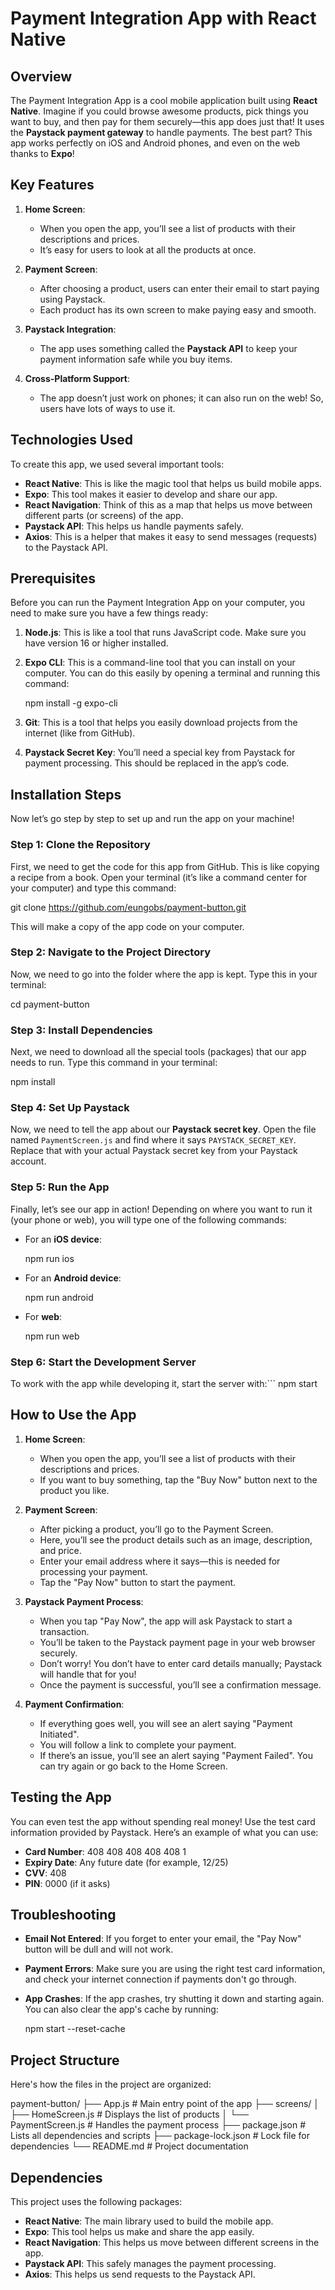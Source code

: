 # Payment Integration App with React Native

## Overview

The Payment Integration App is a cool mobile application built using **React Native**. Imagine if you could browse awesome products, pick things you want to buy, and then pay for them securely—this app does just that! It uses the **Paystack payment gateway** to handle payments. The best part? This app works perfectly on iOS and Android phones, and even on the web thanks to **Expo**!

## Key Features

1. **Home Screen**:
   - When you open the app, you’ll see a list of products with their descriptions and prices.
   - It’s easy for users to look at all the products at once.

2. **Payment Screen**:
   - After choosing a product, users can enter their email to start paying using Paystack.
   - Each product has its own screen to make paying easy and smooth.

3. **Paystack Integration**:
   - The app uses something called the **Paystack API** to keep your payment information safe while you buy items.

4. **Cross-Platform Support**:
   - The app doesn’t just work on phones; it can also run on the web! So, users have lots of ways to use it.

## Technologies Used

To create this app, we used several important tools:

- **React Native**: This is like the magic tool that helps us build mobile apps.
- **Expo**: This tool makes it easier to develop and share our app.
- **React Navigation**: Think of this as a map that helps us move between different parts (or screens) of the app.
- **Paystack API**: This helps us handle payments safely.
- **Axios**: This is a helper that makes it easy to send messages (requests) to the Paystack API.

## Prerequisites

Before you can run the Payment Integration App on your computer, you need to make sure you have a few things ready:

1. **Node.js**: This is like a tool that runs JavaScript code. Make sure you have version 16 or higher installed.
2. **Expo CLI**: This is a command-line tool that you can install on your computer. You can do this easily by opening a terminal and running this command:
   
   npm install -g expo-cli
   

3. **Git**: This is a tool that helps you easily download projects from the internet (like from GitHub).

4. **Paystack Secret Key**: You’ll need a special key from Paystack for payment processing. This should be replaced in the app’s code.

## Installation Steps

Now let’s go step by step to set up and run the app on your machine!

### Step 1: Clone the Repository

First, we need to get the code for this app from GitHub. This is like copying a recipe from a book. Open your terminal (it’s like a command center for your computer) and type this command:

git clone https://github.com/eungobs/payment-button.git

This will make a copy of the app code on your computer.

### Step 2: Navigate to the Project Directory

Now, we need to go into the folder where the app is kept. Type this in your terminal:

cd payment-button


### Step 3: Install Dependencies

Next, we need to download all the special tools (packages) that our app needs to run. Type this command in your terminal:

npm install


### Step 4: Set Up Paystack

Now, we need to tell the app about our **Paystack secret key**. Open the file named `PaymentScreen.js` and find where it says `PAYSTACK_SECRET_KEY`. Replace that with your actual Paystack secret key from your Paystack account.

### Step 5: Run the App

Finally, let’s see our app in action! Depending on where you want to run it (your phone or web), you will type one of the following commands:

- For an **iOS device**:
  
  npm run ios
  

- For an **Android device**:
  
  npm run android
  

- For **web**:
  
  npm run web
  

### Step 6: Start the Development Server

To work with the app while developing it, start the server with:```
npm start

## How to Use the App

1. **Home Screen**:
   - When you open the app, you’ll see a list of products with their descriptions and prices.
   - If you want to buy something, tap the "Buy Now" button next to the product you like.

2. **Payment Screen**:
   - After picking a product, you’ll go to the Payment Screen.
   - Here, you’ll see the product details such as an image, description, and price.
   - Enter your email address where it says—this is needed for processing your payment.
   - Tap the "Pay Now" button to start the payment.

3. **Paystack Payment Process**:
   - When you tap "Pay Now", the app will ask Paystack to start a transaction.
   - You’ll be taken to the Paystack payment page in your web browser securely.
   - Don’t worry! You don’t have to enter card details manually; Paystack will handle that for you!
   - Once the payment is successful, you’ll see a confirmation message.

4. **Payment Confirmation**:
   - If everything goes well, you will see an alert saying "Payment Initiated".
   - You will follow a link to complete your payment.
   - If there’s an issue, you’ll see an alert saying "Payment Failed". You can try again or go back to the Home Screen.

## Testing the App

You can even test the app without spending real money! Use the test card information provided by Paystack. Here’s an example of what you can use:

- **Card Number**: 408 408 408 408 408 1
- **Expiry Date**: Any future date (for example, 12/25)
- **CVV**: 408
- **PIN**: 0000 (if it asks)

## Troubleshooting

- **Email Not Entered**: If you forget to enter your email, the "Pay Now" button will be dull and will not work.
- **Payment Errors**: Make sure you are using the right test card information, and check your internet connection if payments don't go through.
- **App Crashes**: If the app crashes, try shutting it down and starting again. You can also clear the app's cache by running:

  npm start --reset-cache


## Project Structure

Here's how the files in the project are organized:

payment-button/
├── App.js                  # Main entry point of the app
├── screens/
│   ├── HomeScreen.js       # Displays the list of products
│   └── PaymentScreen.js     # Handles the payment process
├── package.json            # Lists all dependencies and scripts
├── package-lock.json       # Lock file for dependencies
└── README.md               # Project documentation


## Dependencies

This project uses the following packages:

- **React Native**: The main library used to build the mobile app.
- **Expo**: This tool helps us make and share the app easily.
- **React Navigation**: This helps us move between different screens in the app.
- **Paystack API**: This safely manages the payment processing.
- **Axios**: This helps us send requests to the Paystack API.


